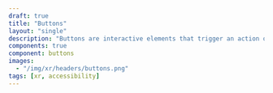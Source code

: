 ```yaml
---
draft: true
title: "Buttons"
layout: "single"
description: "Buttons are interactive elements that trigger an action or an event."
components: true
component: buttons
images:
  - "/img/xr/headers/buttons.png"
tags: [xr, accessibility]
---
```

